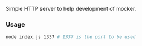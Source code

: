 Simple HTTP server to help development of mocker.

### Usage
```bash
node index.js 1337 # 1337 is the port to be used
```
